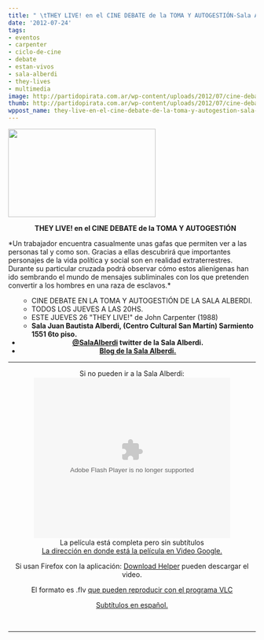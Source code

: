 ```yaml
---
title: " \tTHEY LIVE! en el CINE DEBATE de la TOMA Y AUTOGESTIÓN-Sala Alberdi."
date: '2012-07-24'
tags:
- eventos
- carpenter
- ciclo-de-cine
- debate
- estan-vivos
- sala-alberdi
- they-lives
- multimedia
image: http://partidopirata.com.ar/wp-content/uploads/2012/07/cine-debate_00000.jpg
thumb: http://partidopirata.com.ar/wp-content/uploads/2012/07/cine-debate_00000-150x150.jpg
wppost_name: they-live-en-el-cine-debate-de-la-toma-y-autogestion-sala-alberdi
---
```


<a href="http://partidopirata.com.ar/wp-content/uploads/2012/07/cine-debate_00000.jpg"><img class="aligncenter size-medium wp-image-5327" title="cine debate_00000" src="http://partidopirata.com.ar/wp-content/uploads/2012/07/cine-debate_00000-300x179.jpg" alt="" width="300" height="179" /></a>
<p style="text-align: center;"> <strong>   THEY LIVE! en el CINE DEBATE de la TOMA Y AUTOGESTIÓN</strong></p>
*Un trabajador encuentra casualmente unas gafas que permiten ver a las personas tal y como son. Gracias a ellas descubrirá que importantes personajes de la vida política y social son en realidad extraterrestres.
Durante su particular cruzada podrá observar cómo estos alienígenas han ido sembrando el mundo de mensajes subliminales con los que pretenden convertir a los hombres en una raza de esclavos.*
<ul>
<ul>
	<li>CINE DEBATE EN LA TOMA Y AUTOGESTIÓN DE LA SALA ALBERDI.</li>
	<li>TODOS LOS JUEVES A LAS 20HS.</li>
	<li>ESTE JUEVES 26 "THEY LIVE!" de John Carpenter (1988)</li>
	<li><strong>Sala Juan Bautista Alberdi, (Centro Cultural San Martín) Sarmiento 1551 6to piso.</strong></li>
</ul>
	<li style="text-align: center;"><strong><a href="https://twitter.com/salaalberdi" target="_blank">@SalaAlberdi</a> twitter de la Sala Alberdi.</strong></li>
	<li style="text-align: center;"><strong><a href="http://teatrosalaalberdi.com.ar/" target="_blank">Blog de la Sala Alberdi.</a></strong></li>
</ul>

<hr />

<center>Si no pueden ir a la Sala Alberdi:</center><center>
<object id="VideoPlayback" style="width: 400px; height: 326px;" width="320" height="240" classid="clsid:d27cdb6e-ae6d-11cf-96b8-444553540000" codebase="http://download.macromedia.com/pub/shockwave/cabs/flash/swflash.cab#version=6,0,40,0"><param name="src" value="http://video.google.com/googleplayer.swf?docid=-9005367754264973286&amp;hl=en&amp;fs=true" /><param name="allowfullscreen" value="true" /><param name="allowscriptaccess" value="always" /><embed id="VideoPlayback" style="width: 400px; height: 326px;" width="320" height="240" type="application/x-shockwave-flash" src="http://video.google.com/googleplayer.swf?docid=-9005367754264973286&amp;hl=en&amp;fs=true" allowfullscreen="true" allowscriptaccess="always" /></object> </center><center></center><center>La película está completa pero sin subtítulos</center><center><a href="http://video.google.com/videoplay?docid=-9005367754264973286#" target="_blank">La dirección en donde está la película en Video Google.</a>

Si usan Firefox con la aplicación: <a href="http://www.downloadhelper.net/" target="_blank">Download Helper</a> pueden descargar el video.

El formato es .flv <a href="http://www.videolan.org/vlc/" target="_blank">que pueden reproducir con el programa VLC</a>

<a href="http://www.opensubtitles.org/en/subtitles/3990550/they-live-es" target="_blank">Subtítulos en español.</a></center>&nbsp;

<hr />
